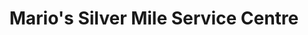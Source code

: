---
title: "Mario's Silver Mile Service Centre"
url: /toronto/marios-silver-mile-service-centre/
shop: car repair
---